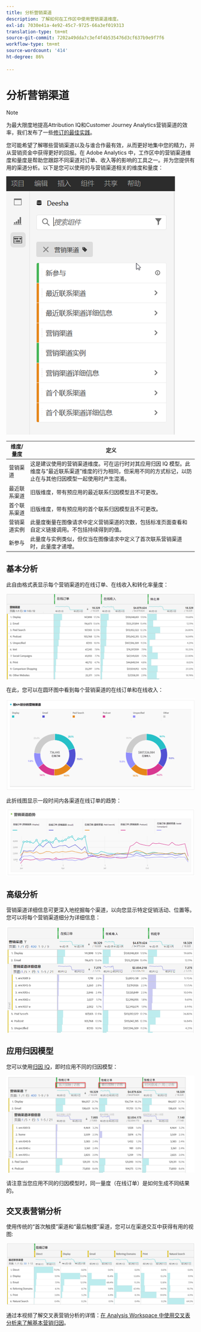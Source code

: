 ```yaml
---
title: 分析营销渠道
description: 了解如何在工作区中使用营销渠道维度。
exl-id: 7030e41a-4e92-45c7-9725-66a3ef019313
translation-type: tm+mt
source-git-commit: 7202a49dda7c3ef4f4b535476d3cf637b9e9f7f6
workflow-type: tm+mt
source-wordcount: '414'
ht-degree: 86%

---
```


# 分析营销渠道

>[!NOTE]
>
>为最大限度地提高Attribution IQ和Customer Journey Analytics营销渠道的效率，我们发布了一些[修订的最佳实践](/help/components/c-marketing-channels/mchannel-best-practices.md)。

您可能希望了解哪些营销渠道以及与谁合作最有效，从而更好地集中您的精力，并从营销资金中获得更好的回报。在 Adobe Analytics 中，工作区中的营销渠道维度和量度是帮助您跟踪不同渠道对订单、收入等的影响的工具之一。并为您提供有用的渠道分析。以下是您可以使用的与营销渠道相关的维度和量度：

![](assets/mc-dims.png)

| 维度/量度 | 定义 |
| --- | --- |
| 营销渠道 | 这是建议使用的营销渠道维度。可在运行时对其应用归因 IQ 模型。此维度与“最近联系渠道”维度的行为相同，但采用不同的方式标记，以防止在与其他归因模型一起使用时产生混淆。 |
| 最近联系渠道 | 旧版维度，带有预应用的最近联系归因模型且不可更改。 |
| 首个联系渠道 | 旧版维度，带有预应用的首个联系归因模型且不可更改。 |
| 营销渠道实例 | 此量度衡量在图像请求中定义营销渠道的次数，包括标准页面查看和自定义链接调用。不包括持续得到的值。 |
| 新参与 | 此量度与实例类似，但仅当在图像请求中定义了首次联系营销渠道时，此量度才递增。 |

## 基本分析

此自由格式表显示每个营销渠道的在线订单、在线收入和转化率量度：

![](assets/mc-viz1.png)

在此，您可以在圆环图中看到每个营销渠道的在线订单和在线收入：

![](assets/mc-viz2.png)

此折线图显示一段时间内各渠道在线订单的趋势：

![](assets/mc-viz3.png)

## 高级分析

营销渠道详细信息可更深入地挖掘每个渠道，以向您显示特定促销活动、位置等。您可以将每个营销渠道细分为详细信息：

![](assets/mc-viz4.png)

## 应用归因模型

您可以使用[归因 IQ](https://docs.adobe.com/content/help/zh-Hans/analytics/analyze/analysis-workspace/panels/attribution/use-attribution.html)，即时应用不同的归因模型：

![](assets/mc-viz5.png)

请注意当您应用不同的归因模型时，同一量度（在线订单）是如何生成不同结果的。

## 交叉表营销分析

使用传统的“首次触摸”渠道和“最后触摸”渠道，您可以在渠道交互中获得有用的视图:

![](assets/mc-viz6.png)

通过本视频了解交叉表营销分析的详情：[在 Analysis Workspace 中使用交叉表分析来了解基本营销归因](https://docs.adobe.com/content/help/zh-Hans/analytics-learn/tutorials/analysis-workspace/attribution-iq/using-cross-tab-analysis-to-explore-basic-marketing-attribution-in-analysis-workspace.html)。
